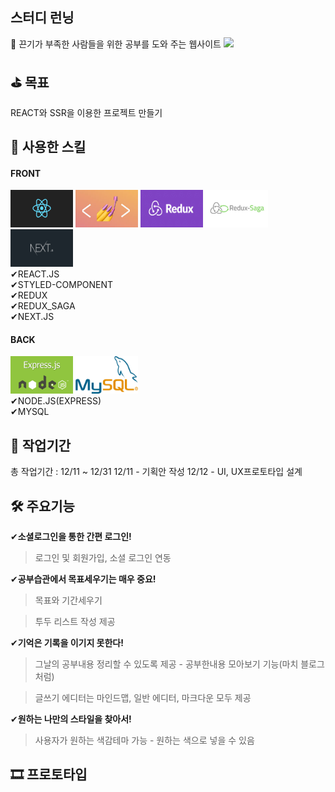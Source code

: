스터디 런닝
--

📝  끈기가 부족한 사람들을 위한 공부를 도와 주는 웹사이트
<img src = "./sampleImg/mock.jpeg" width = "500px">

⛳  목표
--
REACT와 SSR을 이용한 프로젝트 만들기

🚀 사용한 스킬
--
#### FRONT

<img src = "./sampleImg/react.png" width="100px" height="60px" display = "inline"> <img src = "./sampleImg/styled-component.jpeg" width="100px" display = "inline" height="60px"> <img src = "./sampleImg/redux.jpg" width="100px" height="60px" display = "inline"> <img src = "./sampleImg/redux-saga.jpg" width="100px" height="60px" display = "inline"> <img src = "./sampleImg/next.jpeg" width="100px" height="60px" display = "inline"><br/>
✔REACT.JS<br/>
✔STYLED-COMPONENT <br/>
✔REDUX <br/>
✔REDUX_SAGA <br/>
✔NEXT.JS <br/>

#### BACK<br/>
<img src = "./sampleImg/express.png" width="100px" height="60px"> <img src = "./sampleImg/mysql.png" width="100px" height="60px"><br/>
✔NODE.JS(EXPRESS)<br/>
✔MYSQL<br/>

📆 작업기간
--
총 작업기간 : 12/11 ~ 12/31
12/11 - 기획안 작성
12/12 - UI, UX프로토타입 설계

🛠 주요기능
--
✔<b>소셜로그인을 통한 간편 로그인!</b>
>로그인 및 회원가입, 소셜 로그인 연동

✔<b>공부습관에서 목표세우기는 매우 중요!</b>
>목표와 기간세우기

>투두 리스트 작성 제공

✔<b>기억은 기록을 이기지 못한다!</b>
>그날의 공부내용 정리할 수 있도록 제공 - 공부한내용 모아보기 기능(마치 블로그 처럼)

>글쓰기 에디터는 마인드맵, 일반 에디터, 마크다운 모두 제공

✔<b>원하는 나만의 스타일을 찾아서!</b>
>사용자가 원하는 색감테마 가능 - 원하는 색으로 넣을 수 있음

🎞 프로토타입
--